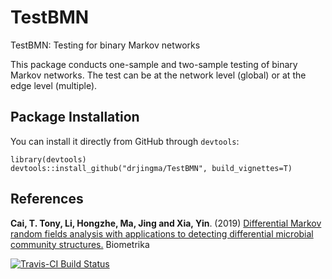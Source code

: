 # TestBMN
TestBMN: Testing for binary Markov networks

This package conducts one-sample and two-sample testing of binary Markov networks. The test can be at the network level (global) or at the edge level (multiple).


## **Package Installation**
You can install it directly from GitHub through `devtools`:

```
library(devtools)
devtools::install_github("drjingma/TestBMN", build_vignettes=T)
```

## **References**
**Cai, T. Tony, Li, Hongzhe, Ma, Jing and Xia, Yin**. (2019) [Differential Markov random fields analysis with applications to detecting differential microbial community structures.](http://drjingma.com/papers/ma-bmn) Biometrika

[![Travis-CI Build Status](https://travis-ci.org/drjingma/TestBMN.svg?branch=master)](https://travis-ci.org/drjingma/TestBMN)